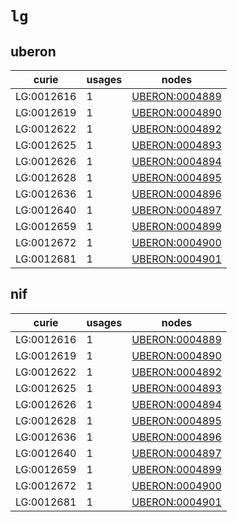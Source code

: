 # `lg`

## uberon

| curie      |   usages | nodes                                                           |
|------------|----------|-----------------------------------------------------------------|
| LG:0012616 |        1 | [UBERON:0004889](http://purl.obolibrary.org/obo/UBERON_0004889) |
| LG:0012619 |        1 | [UBERON:0004890](http://purl.obolibrary.org/obo/UBERON_0004890) |
| LG:0012622 |        1 | [UBERON:0004892](http://purl.obolibrary.org/obo/UBERON_0004892) |
| LG:0012625 |        1 | [UBERON:0004893](http://purl.obolibrary.org/obo/UBERON_0004893) |
| LG:0012626 |        1 | [UBERON:0004894](http://purl.obolibrary.org/obo/UBERON_0004894) |
| LG:0012628 |        1 | [UBERON:0004895](http://purl.obolibrary.org/obo/UBERON_0004895) |
| LG:0012636 |        1 | [UBERON:0004896](http://purl.obolibrary.org/obo/UBERON_0004896) |
| LG:0012640 |        1 | [UBERON:0004897](http://purl.obolibrary.org/obo/UBERON_0004897) |
| LG:0012659 |        1 | [UBERON:0004899](http://purl.obolibrary.org/obo/UBERON_0004899) |
| LG:0012672 |        1 | [UBERON:0004900](http://purl.obolibrary.org/obo/UBERON_0004900) |
| LG:0012681 |        1 | [UBERON:0004901](http://purl.obolibrary.org/obo/UBERON_0004901) |

## nif

| curie      |   usages | nodes                                                           |
|------------|----------|-----------------------------------------------------------------|
| LG:0012616 |        1 | [UBERON:0004889](http://purl.obolibrary.org/obo/UBERON_0004889) |
| LG:0012619 |        1 | [UBERON:0004890](http://purl.obolibrary.org/obo/UBERON_0004890) |
| LG:0012622 |        1 | [UBERON:0004892](http://purl.obolibrary.org/obo/UBERON_0004892) |
| LG:0012625 |        1 | [UBERON:0004893](http://purl.obolibrary.org/obo/UBERON_0004893) |
| LG:0012626 |        1 | [UBERON:0004894](http://purl.obolibrary.org/obo/UBERON_0004894) |
| LG:0012628 |        1 | [UBERON:0004895](http://purl.obolibrary.org/obo/UBERON_0004895) |
| LG:0012636 |        1 | [UBERON:0004896](http://purl.obolibrary.org/obo/UBERON_0004896) |
| LG:0012640 |        1 | [UBERON:0004897](http://purl.obolibrary.org/obo/UBERON_0004897) |
| LG:0012659 |        1 | [UBERON:0004899](http://purl.obolibrary.org/obo/UBERON_0004899) |
| LG:0012672 |        1 | [UBERON:0004900](http://purl.obolibrary.org/obo/UBERON_0004900) |
| LG:0012681 |        1 | [UBERON:0004901](http://purl.obolibrary.org/obo/UBERON_0004901) |

